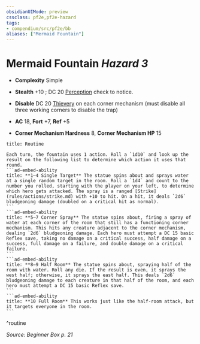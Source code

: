 ```yaml
---
obsidianUIMode: preview
cssclass: pf2e,pf2e-hazard
tags:
- compendium/src/pf2e/bb
aliases: ["Mermaid Fountain"]
---
```

# Mermaid Fountain *Hazard 3*  

- **Complexity** Simple
- **Stealth** +10 ; DC 20 [Perception](compendium/skills.md#Perception) check to notice.  



- **Disable** DC 20 [Thievery](compendium/skills.md#Thievery) on each corner mechanism (must disable all three working corners to disable the trap)  

- **AC** 18, **Fort** +7, **Ref** +5
- **Corner Mechanism Hardness** 8, **Corner Mechanism HP** 15

````ad-pf2-summary
title: Routine

Each turn, the fountain uses 1 action. Roll a `1d10` and look up the result on the following list to determine which action it uses that round.
```ad-embed-ability
title: **1–4 Single Target** The statue spins about and sprays water at a single random target in the room. Roll a `1d4` and count to the number you rolled, starting with the player on your left, to determine which hero gets attacked. The spray is a ranged [Strike](rules/actions/strike.md) with +10 to hit. On a hit, it deals `2d6` bludgeoning damage (doubled on a critical hit as normal).
```
```ad-embed-ability
title: **5–7 Corner Spray** The statue spins about, firing a spray of water at each corner of the room that still has a functioning corner mechanism. This hits any creature adjacent to the corner mechanism, dealing `2d6` bludgeoning damage. Each hero must attempt a DC 15 basic Reflex save, taking no damage on a critical success, half damage on a success, full damage on a failure, and double damage on a critical failure.
```
```ad-embed-ability
title: **8–9 Half Room** The statue spins about, spraying half of the room with water. Roll any die. If the result is even, it sprays the west half; otherwise, it sprays the east half. This deals `2d6` bludgeoning damage to each creature in that half of the room, and each hero must attempt a DC 15 basic Reflex save.
```
```ad-embed-ability
title: **10 Full Room** This works just like the half-room attack, but it targets everyone in the room.
```
````
^routine

*Source: Beginner Box p. 21*